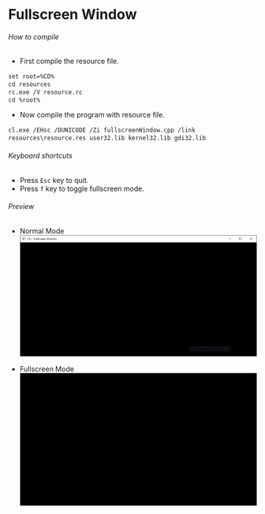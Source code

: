 Fullscreen Window
============

###### How to compile

- First compile the resource file.

```
set root=%CD%
cd resources
rc.exe /V resource.rc
cd %root%
```

- Now compile the program with resource file.

```
cl.exe /EHsc /DUNICODE /Zi fullscreenWindow.cpp /link resources\resource.res user32.lib kernel32.lib gdi32.lib
```

###### Keyboard shortcuts
- Press ```Esc``` key to quit.
- Press ```f``` key to toggle fullscreen mode.

###### Preview
- Normal Mode
![normalWindow][normalWindow-image]

- Fullscreen Mode
![fullscreenWindow][fullscreenWindow-image]

<!-- Image declaration -->

[normalWindow-image]: ./preview/normalWindow.png "Normal Window"
[fullscreenWindow-image]: ./preview/fullscreenWindow.png "Fullscreen Window"
